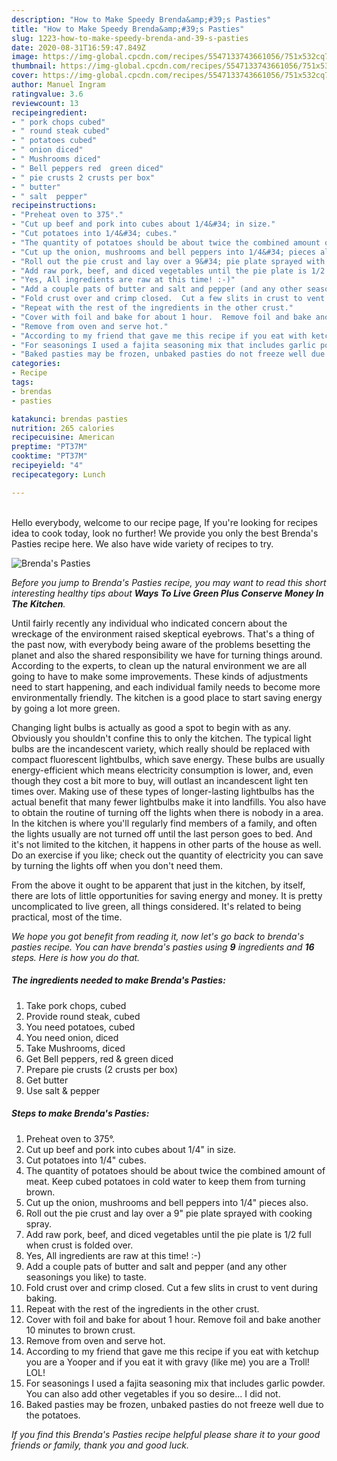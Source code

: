 ```yaml
---
description: "How to Make Speedy Brenda&amp;#39;s Pasties"
title: "How to Make Speedy Brenda&amp;#39;s Pasties"
slug: 1223-how-to-make-speedy-brenda-and-39-s-pasties
date: 2020-08-31T16:59:47.849Z
image: https://img-global.cpcdn.com/recipes/5547133743661056/751x532cq70/brendas-pasties-recipe-main-photo.jpg
thumbnail: https://img-global.cpcdn.com/recipes/5547133743661056/751x532cq70/brendas-pasties-recipe-main-photo.jpg
cover: https://img-global.cpcdn.com/recipes/5547133743661056/751x532cq70/brendas-pasties-recipe-main-photo.jpg
author: Manuel Ingram
ratingvalue: 3.6
reviewcount: 13
recipeingredient:
- " pork chops cubed"
- " round steak cubed"
- " potatoes cubed"
- " onion diced"
- " Mushrooms diced"
- " Bell peppers red  green diced"
- " pie crusts 2 crusts per box"
- " butter"
- " salt  pepper"
recipeinstructions:
- "Preheat oven to 375°."
- "Cut up beef and pork into cubes about 1/4&#34; in size."
- "Cut potatoes into 1/4&#34; cubes."
- "The quantity of potatoes should be about twice the combined amount of meat.  Keep cubed potatoes in cold water to keep them from turning brown."
- "Cut up the onion, mushrooms and bell peppers into 1/4&#34; pieces also."
- "Roll out the pie crust and lay over a 9&#34; pie plate sprayed with cooking spray."
- "Add raw pork, beef, and diced vegetables until the pie plate is 1/2 full when crust is folded over."
- "Yes, All ingredients are raw at this time! :-)"
- "Add a couple pats of butter and salt and pepper (and any other seasonings you like) to taste."
- "Fold crust over and crimp closed.  Cut a few slits in crust to vent during baking."
- "Repeat with the rest of the ingredients in the other crust."
- "Cover with foil and bake for about 1 hour.  Remove foil and bake another 10 minutes to brown crust."
- "Remove from oven and serve hot."
- "According to my friend that gave me this recipe if you eat with ketchup you are a Yooper and if you eat it with gravy (like me) you are a Troll! LOL!"
- "For seasonings I used a fajita seasoning mix that includes garlic powder. You can also add other vegetables if you so desire... I did not."
- "Baked pasties may be frozen, unbaked pasties do not freeze well due to the potatoes."
categories:
- Recipe
tags:
- brendas
- pasties

katakunci: brendas pasties 
nutrition: 265 calories
recipecuisine: American
preptime: "PT37M"
cooktime: "PT37M"
recipeyield: "4"
recipecategory: Lunch

---
```

<br>
Hello everybody, welcome to our recipe page, If you're looking for recipes idea to cook today, look no further! We provide you only the best Brenda&#39;s Pasties recipe here. We also have wide variety of recipes to try.
<br>


![Brenda&#39;s Pasties](https://img-global.cpcdn.com/recipes/5547133743661056/751x532cq70/brendas-pasties-recipe-main-photo.jpg)

<i>Before you jump to Brenda&#39;s Pasties recipe, you may want to read this short interesting healthy tips about 
<strong>Ways To Live Green Plus Conserve Money In The Kitchen</strong>.</i>
</br>

Until fairly recently any individual who indicated concern about the wreckage of the environment raised skeptical eyebrows. That's a thing of the past now, with everybody being aware of the problems besetting the planet and also the shared responsibility we have for turning things around. According to the experts, to clean up the natural environment we are all going to have to make some improvements. These kinds of adjustments need to start happening, and each individual family needs to become more environmentally friendly. The kitchen is a good place to start saving energy by going a lot more green.

Changing light bulbs is actually as good a spot to begin with as any. Obviously you shouldn't confine this to only the kitchen. The typical light bulbs are the incandescent variety, which really should be replaced with compact fluorescent lightbulbs, which save energy. These bulbs are usually energy-efficient which means electricity consumption is lower, and, even though they cost a bit more to buy, will outlast an incandescent light ten times over. Making use of these types of longer-lasting lightbulbs has the actual benefit that many fewer lightbulbs make it into landfills. You also have to obtain the routine of turning off the lights when there is nobody in a area. In the kitchen is where you'll regularly find members of a family, and often the lights usually are not turned off until the last person goes to bed. And it's not limited to the kitchen, it happens in other parts of the house as well. Do an exercise if you like; check out the quantity of electricity you can save by turning the lights off when you don't need them.

From the above it ought to be apparent that just in the kitchen, by itself, there are lots of little opportunities for saving energy and money. It is pretty uncomplicated to live green, all things considered. It's related to being practical, most of the time.


<i>We hope you got benefit from reading it, now let's go back to brenda&#39;s pasties recipe. You can have brenda&#39;s pasties using <strong>9</strong> ingredients and <strong>16</strong> steps. Here is how you do that.
</i>

##### The ingredients needed to make Brenda&#39;s Pasties:

1. Take  pork chops, cubed
1. Provide  round steak, cubed
1. You need  potatoes, cubed
1. You need  onion, diced
1. Take  Mushrooms, diced
1. Get  Bell peppers, red &amp; green diced
1. Prepare  pie crusts (2 crusts per box)
1. Get  butter
1. Use  salt &amp; pepper


##### Steps to make Brenda&#39;s Pasties:

1. Preheat oven to 375°.
1. Cut up beef and pork into cubes about 1/4&#34; in size.
1. Cut potatoes into 1/4&#34; cubes.
1. The quantity of potatoes should be about twice the combined amount of meat.  Keep cubed potatoes in cold water to keep them from turning brown.
1. Cut up the onion, mushrooms and bell peppers into 1/4&#34; pieces also.
1. Roll out the pie crust and lay over a 9&#34; pie plate sprayed with cooking spray.
1. Add raw pork, beef, and diced vegetables until the pie plate is 1/2 full when crust is folded over.
1. Yes, All ingredients are raw at this time! :-)
1. Add a couple pats of butter and salt and pepper (and any other seasonings you like) to taste.
1. Fold crust over and crimp closed.  Cut a few slits in crust to vent during baking.
1. Repeat with the rest of the ingredients in the other crust.
1. Cover with foil and bake for about 1 hour.  Remove foil and bake another 10 minutes to brown crust.
1. Remove from oven and serve hot.
1. According to my friend that gave me this recipe if you eat with ketchup you are a Yooper and if you eat it with gravy (like me) you are a Troll! LOL!
1. For seasonings I used a fajita seasoning mix that includes garlic powder. You can also add other vegetables if you so desire... I did not.
1. Baked pasties may be frozen, unbaked pasties do not freeze well due to the potatoes.


<i>If you find this Brenda&#39;s Pasties recipe helpful please share it to your good friends or family, thank you and good luck.</i>
